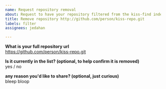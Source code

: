 ```yaml
---
name: Request repository removal
about: Request to have your repository filtered from the kiss-find index
title: Remove repository http://github.com/person/kiss-repo.git
labels: filter
assignees: jedahan

---
```


**What is your full repository url**  
https://github.com/person/kiss-repo.git

**Is it currently in the list? (optional, to help confirm it is removed)**  
yes / no

**any reason you'd like to share? (optional, just curious)**  
bleep bloop

